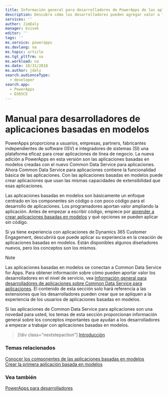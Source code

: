 ```yaml
---
title: Información general para desarrolladores de PowerApps de las aplicaciones basadas en modelos | Microsoft Docs
description: Descubra cómo los desarrolladores pueden agregar valor a las aplicaciones basadas en modelos; tutorial; introducción para desarrolladores de aplicaciones basadas en modelos en PowerApps
services: ''
author: JimDaly
manager: kvivek
editor: ''
tags: ''
ms.service: powerapps
ms.devlang: na
ms.topic: article
ms.tgt_pltfrm: na
ms.workload: na
ms.date: 10/31/2018
ms.author: jdaly
search.audienceType:
  - developer
search.app:
  - PowerApps
  - D365CE
---
```


# <a name="model-driven-apps-developer-guide"></a>Manual para desarrolladores de aplicaciones basadas en modelos

PowerApps proporciona a usuarios, empresas, partners, fabricantes independientes de software (ISV) e integradores de sistemas (SI) una plataforma eficaz para crear aplicaciones de línea de negocio. La nueva adición a PowerApps en esta versión son las aplicaciones basadas en modelos creadas con el nuevo Common Data Service para aplicaciones. Ahora Common Data Service para aplicaciones contiene la funcionalidad básica de las aplicaciones. Con las aplicaciones basadas en modelos puede crear aplicaciones que usan las mismas capacidades de extensibilidad que esas aplicaciones.

Las aplicaciones basadas en modelos son básicamente un enfoque centrado en los componentes sin código o con poco código para el desarrollo de aplicaciones. Los programadores aportan valor ampliando la aplicación. Antes de empezar a escribir código, empiece por [aprender a crear aplicaciones basadas en modelos](/powerapps/maker/model-driven-apps/model-driven-app-components) y qué opciones se pueden aplicar sin código. 

Si ya tiene experiencia con aplicaciones de Dynamics 365 Customer Engagement, descubrirá que puede aplicar su experiencia en la creación de aplicaciones basadas en modelos. Están disponibles algunos diseñadores nuevos, pero los conceptos son los mismos.

> [!NOTE]
> Las aplicaciones basadas en modelos se conectan a Common Data Service for Apps. Para obtener información sobre cómo pueden aportar valor los desarrolladores en el nivel de servicio, vea [Información general para desarrolladores de aplicaciones sobre Common Data Service para aplicaciones](../common-data-service/overview.md).
> El contenido de esta sección solo hará referencia a las extensiones que los desarrolladores pueden crear que se apliquen a la experiencia de los usuarios de aplicaciones basadas en modelos. 

Si las aplicaciones de Common Data Service para aplicaciones son una novedad para usted, los temas de esta sección proporcionan información general sobre los conceptos importantes que ayudan a los desarrolladores a empezar a trabajar con aplicaciones basadas en modelos. 

> [!div class="nextstepaction"]
> [Introducción](supported-customizations.md)

### <a name="related-topics"></a>Temas relacionados

[Conocer los componentes de las aplicaciones basadas en modelos](/powerapps/maker/model-driven-apps/model-driven-app-components)<br/>
[Crear la primera aplicación basada en modelos](/powerapps/maker/model-driven-apps/build-first-model-driven-app)

### <a name="see-also"></a>Vea también

[PowerApps para desarrolladores](/powerapps/#pivot=home&panel=developer)

